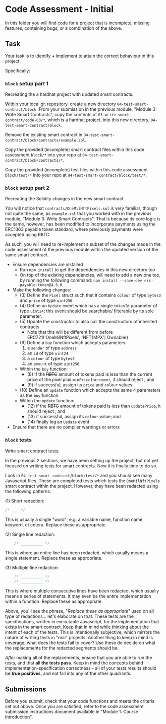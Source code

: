 # Code Assessment - Initial

In this folder you will find code for a project that is
incomplete, missing features, containing bugs,
or a combination of the above.

## Task

Your task is to identify + implement to attain the
correct behaviour in this project.

Specifically:

### `block` setup part 1

Recreating the a hardhat project with updated smart contracts.

Within your local git repository,
create a new directory `04-test-smart-contract/block`.
From your submission in the previous module,
"Module 3: Write Smart Contracts",
copy the contents of `03-write-smart-contract/code-03/*`,
which is a hardhat project,
into this new directory, `04-test-smart-contract/block`.

Remove the existing smart contract in
`04-test-smart-contract/block/contracts/example.sol`.

Copy the provided (incomplete) smart contract files within this code assessment
`block/*`
into your repo at `04-test-smart-contract/block/contracts/*`.

Copy the provided (incomplete) test files within this code assessment
`block/test/*`
into your repo at `04-test-smart-contract/block/test/*`.

### `block` setup part 2

Recreating the Solidity changes in the new smart contract.

You will notice that `contracts/OneMilNftPixels.sol`
is very familiar, though not quite the same,
as `example.sol` that you worked with in the previous module,
"Module 3: Write Smart Contracts".
That is because its core logic is the same,
however, has been modified to incorporate payments
using the ERC1363 payable token standard,
where previously payments were accepted using RBTC.

As such, you will need to re-implement a
subset of the changes made in the
code assessment of the previous module
within the updated version of the same smart contract.

- Ensure dependencies are installed
  - Run `npm install` to get the dependencies in
    this new directory too
  - On top of the existing dependencies,
    will need to add a new one too,
    by running the following command:
    `npm install --save-dev erc-payable-token@4.5.0`
- Make the following changes:
  - (3) Define the `Pixel` struct such that it contains `colour` of type `bytes3` and `price` of type `uint256`
  - (4) Define an `Update` event which has a single `tokenId` parameter of type `uint24`; this event should be searchable/ filterable by its sole parameter.
  - (5) Update the constructor to also call the constructors of inherited contracts
    - Note that this will be different from before
        ERC721('OneMilNftPixels', 'NFT1MPX')
        Ownable()
  - (6) Define a `buy` function which accepts parameters:
    1. a `sender` of type `address`
    2. an `id` of type `uint24`
    3. a `colour` of type `bytes3`
    4. an `amount` of type `uint256`
  - Within the `buy` function:
    - (8) If the ~~RBTC~~ amount of tokens paid is less than the current price of the pixel plus `minPriceIncrement`,
      it should reject ; and
    - (9) if successful, assign its `price` and `colour` values.
  - (10) Define an `update` function which accepts the same 4 parameters as the `buy` function
  - Within the `update` function:
    - (12) if the ~~RBTC~~ amount of tokens paid is less than `updatePrice`,
      it should reject ; and
    - (13) if successful, assign its `colour` value; and
    - (14) finally log an `Update` event.
- Ensure that there are no compiler warnings or errors

### `block` tests

Write smart contract tests.

In the previous 2 sections,
we have been setting up the project,
but not yet focused on writing tests for smart contracts.
Now it is finally time to do so.

Look in
`04-test-smart-contract/block/test/*`
and you should see many Javascript files.
These are completed tests which tests the `OneMilNftPixels`
smart contract within the project.
However, they have been redacted using the following patterns:

(1)
Short redaction:

```javascript
/* ___ */
```

This is usually a single "word";
e.g. a variable name, function name, keyword, et cetera.
Replace these as appropriate.

(2)
Single line redaction:

```javascript
    /* __________ */
```

This is where an entire line has been redacted,
which usually means a single statement.
Replace these as appropriate.

(3)
Multiple line redaction:

```javascript
    /* __________ */
    /* __________ */
```

This is where multiple consecutive lines have been redacted,
which usually means a series of statements.
It may even be the entire implementation within a function.
Replace these as appropriate.

Above, you'll see the phrase,
"*Replace these as appropriate*" used on
all type of redactions... let's elaborate on that.
These tests are the specifications,
written in executable Javascript,
for the implementation that exists in the smart contract.
Keep that in mind while thinking about the intent of each of the tests.
This is intentionally subjective,
which mirrors the nature of writing tests in "real" projects.
Another thing to keep in mind is coverage,
what does the tests fail to cover?
Use these do decide on what the replacements
for the redacted segments should be.

*After* making all of the replacements,
ensure that you are able to run the tests,
and that **all the tests pass**.
Keep in mind the concepts behind
implementation-specification correctness -
all of your tests results should be **true positives**,
and not fall into any of the other quadrants.

## Submissions

Before you submit, check that your code functions
and meets the criteria set out above.
Once you are satisfied, refer to the
code assessment submission instructions document
available in "Module 1: Course Introduction".
